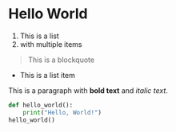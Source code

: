 # Hello World

1. This is a list
2. with multiple items

> This is a blockquote

- This is a list item

This is a paragraph with **bold text** and *italic text*.

```python
def hello_world():
    print("Hello, World!")
hello_world()
```
